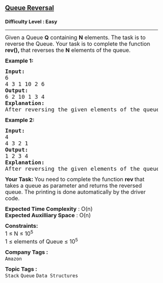 <h2><a href="https://www.geeksforgeeks.org/problems/queue-reversal/1?page=1&status=solved&sortBy=submissions">Queue Reversal</a></h2><h3>Difficulty Level : Easy</h3><hr><div class="problems_problem_content__Xm_eO"><p><span style="font-size: 18px;">Given a Queue <strong>Q</strong> containing <strong>N</strong> elements. The task is to reverse the Queue. Your task is to complete the&nbsp;function <strong>rev(), </strong>that reverses the <strong>N</strong> elements of the queue.</span></p>
<p><span style="font-size: 18px;"><strong>Example 1:</strong></span></p>
<pre><span style="font-size: 18px;"><strong>Input:
</strong>6
4 3 1 10 2 6
<strong>Output: 
</strong>6 2 10 1 3 4
<strong>Explanation: 
</strong>After reversing the given elements of the queue , the resultant queue will be 6 2 10 1 3 4.</span>
</pre>
<p><span style="font-size: 18px;"><strong>Example 2:</strong></span></p>
<pre><span style="font-size: 18px;"><strong>Input:
</strong>4
4 3 2 1&nbsp;
<strong>Output: 
</strong>1 2 3 4
<strong>Explanation: 
</strong>After reversing the given elements of the queue , the resultant queue will be 1 2 3 4.</span></pre>
<p><span style="font-size: 18px;"><strong>Your Task: </strong>You need to complete the function <strong>rev </strong>that takes a queue as parameter and returns the reversed queue. The printing is done automatically by the driver code.</span></p>
<p><span style="font-size: 18px;"><strong>Expected Time Complexity</strong> : O(n)<br><strong>Expected Auxilliary Space</strong> : O(n)</span></p>
<p><span style="font-size: 18px;"><strong>Constraints:</strong><br>1 ≤ N ≤ 10<sup>5</sup><br>1 ≤ elements of Queue ≤ 10<sup>5</sup></span></p></div><p><span style=font-size:18px><strong>Company Tags : </strong><br><code>Amazon</code>&nbsp;<br><p><span style=font-size:18px><strong>Topic Tags : </strong><br><code>Stack</code>&nbsp;<code>Queue</code>&nbsp;<code>Data Structures</code>&nbsp;